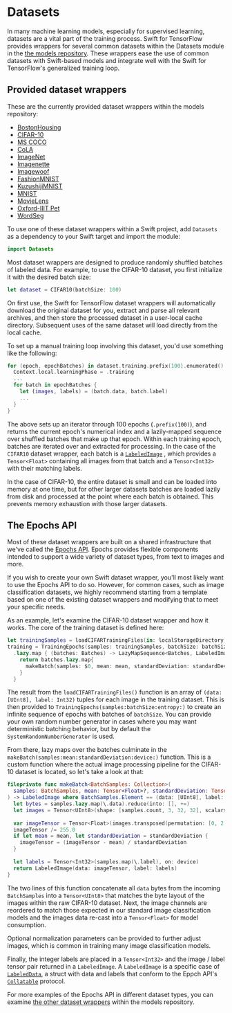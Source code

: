 # Datasets

In many machine learning models, especially for supervised learning, datasets are a vital part of
the training process. Swift for TensorFlow provides wrappers for several common datasets within the
Datasets module in the [the models repository](https://github.com/tensorflow/swift-models). These
wrappers ease the use of common datasets with Swift-based models and integrate well with the
Swift for TensorFlow's generalized training loop.

## Provided dataset wrappers

These are the currently provided dataset wrappers within the models repository:

- [BostonHousing](https://github.com/tensorflow/swift-models/tree/main/Datasets/BostonHousing)
- [CIFAR-10](https://github.com/tensorflow/swift-models/tree/main/Datasets/CIFAR10)
- [MS COCO](https://github.com/tensorflow/swift-models/tree/main/Datasets/COCO)
- [CoLA](https://github.com/tensorflow/swift-models/tree/main/Datasets/CoLA)
- [ImageNet](https://github.com/tensorflow/swift-models/tree/main/Datasets/Imagenette)
- [Imagenette](https://github.com/tensorflow/swift-models/tree/main/Datasets/Imagenette)
- [Imagewoof](https://github.com/tensorflow/swift-models/tree/main/Datasets/Imagenette)
- [FashionMNIST](https://github.com/tensorflow/swift-models/tree/main/Datasets/MNIST)
- [KuzushijiMNIST](https://github.com/tensorflow/swift-models/tree/main/Datasets/MNIST)
- [MNIST](https://github.com/tensorflow/swift-models/tree/main/Datasets/MNIST)
- [MovieLens](https://github.com/tensorflow/swift-models/tree/main/Datasets/MovieLens)
- [Oxford-IIIT Pet](https://github.com/tensorflow/swift-models/tree/main/Datasets/OxfordIIITPets)
- [WordSeg](https://github.com/tensorflow/swift-models/tree/main/Datasets/WordSeg)

To use one of these dataset wrappers within a Swift
project, add `Datasets` as a dependency to your Swift target and import the module:

```swift
import Datasets
```

Most dataset wrappers are designed to produce randomly shuffled batches of labeled data. For
example, to use the CIFAR-10 dataset, you first initialize it with the desired batch size:

```swift
let dataset = CIFAR10(batchSize: 100)
```

On first use, the Swift for TensorFlow dataset wrappers will automatically download the original 
dataset for you, extract and parse all relevant archives, and then store the processed dataset in a 
user-local cache directory. Subsequent uses of the same dataset will load directly from the local
cache.

To set up a manual training loop involving this dataset, you'd use something like the following:

```swift
for (epoch, epochBatches) in dataset.training.prefix(100).enumerated() {
  Context.local.learningPhase = .training
  ...
  for batch in epochBatches {
    let (images, labels) = (batch.data, batch.label)
    ...
  }
}
```

The above sets up an iterator through 100 epochs (`.prefix(100)`), and returns the current epoch's 
numerical index and a lazily-mapped sequence over shuffled batches that make up that epoch. Within
each training epoch, batches are iterated over and extracted for processing. In the case of the 
`CIFAR10` dataset wrapper, each batch is a 
[`LabeledImage`](https://github.com/tensorflow/swift-models/blob/main/Datasets/ImageClassificationDataset.swift)
, which provides a `Tensor<Float>` containing all images from that batch and a `Tensor<Int32>` with
their matching labels.

In the case of CIFAR-10, the entire dataset is small and can be loaded into memory at one time, but
for other larger datasets batches are loaded lazily from disk and processed at the point where each
batch is obtained. This prevents memory exhaustion with those larger datasets.

## The Epochs API

Most of these dataset wrappers are built on a shared infrastructure that we've called the 
[Epochs API](https://github.com/tensorflow/swift-apis/tree/main/Sources/TensorFlow/Epochs). Epochs
provides flexible components intended to support a wide variety of dataset types, from text to
images and more.

If you wish to create your own Swift dataset wrapper, you'll most likely want to use the Epochs API
to do so. However, for common cases, such as image classification datasets, we highly recommend 
starting from a template based on one of the existing dataset wrappers and modifying that to meet
your specific needs.

As an example, let's examine the CIFAR-10 dataset wrapper and how it works. The core of the training
dataset is defined here:

```swift
let trainingSamples = loadCIFARTrainingFiles(in: localStorageDirectory)
training = TrainingEpochs(samples: trainingSamples, batchSize: batchSize, entropy: entropy)
  .lazy.map { (batches: Batches) -> LazyMapSequence<Batches, LabeledImage> in
    return batches.lazy.map{
      makeBatch(samples: $0, mean: mean, standardDeviation: standardDeviation, device: device)
    }
  }
```

The result from the `loadCIFARTrainingFiles()` function is an array of
`(data: [UInt8], label: Int32)` tuples for each image in the training dataset. This is then provided
to `TrainingEpochs(samples:batchSize:entropy:)` to create an infinite sequence of epochs with 
batches of `batchSize`. You can provide your own random number generator in cases where you may want
deterministic batching behavior, but by default the `SystemRandomNumberGenerator` is used.

From there, lazy maps over the batches culminate in the 
`makeBatch(samples:mean:standardDeviation:device:)` function. This is a custom function where the 
actual image processing pipeline for the CIFAR-10 dataset is located, so let's take a look at that:

```swift
fileprivate func makeBatch<BatchSamples: Collection>(
  samples: BatchSamples, mean: Tensor<Float>?, standardDeviation: Tensor<Float>?, device: Device
) -> LabeledImage where BatchSamples.Element == (data: [UInt8], label: Int32) {
  let bytes = samples.lazy.map(\.data).reduce(into: [], +=)
  let images = Tensor<UInt8>(shape: [samples.count, 3, 32, 32], scalars: bytes, on: device)
  
  var imageTensor = Tensor<Float>(images.transposed(permutation: [0, 2, 3, 1]))
  imageTensor /= 255.0
  if let mean = mean, let standardDeviation = standardDeviation {
    imageTensor = (imageTensor - mean) / standardDeviation
  }
  
  let labels = Tensor<Int32>(samples.map(\.label), on: device)
  return LabeledImage(data: imageTensor, label: labels)
}
```

The two lines of this function concatenate all `data` bytes from the incoming `BatchSamples` into
a `Tensor<UInt8>` that matches the byte layout of the images within the raw CIFAR-10 dataset. Next, 
the image channels are reordered to match those expected in our standard image classification models
and the images data re-cast into a `Tensor<Float>` for model consumption.
	
Optional normalization parameters can be provided to further adjust images, which is common in 
training many image classification models.

Finally, the integer labels are placed in a `Tensor<Int32>` and the image / label tensor pair 
returned in a `LabeledImage`. A `LabeledImage` is a specific case of
[`LabeledData`](https://github.com/tensorflow/swift-models/blob/main/Support/LabeledData.swift), a
struct with data and labels that conform to the Eppch API's 
[`Collatable`](https://github.com/tensorflow/swift-apis/blob/main/Sources/TensorFlow/Epochs/Collatable.swift) protocol.

For more examples of the Epochs API in different dataset types, you can examine 
[the other dataset wrappers](https://github.com/tensorflow/swift-models/tree/main/Datasets)
within the models repository.
